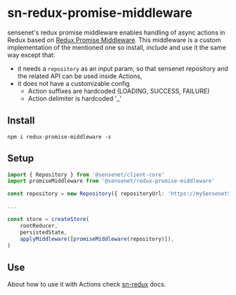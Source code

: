 # sn-redux-promise-middleware
sensenet's redux promise middleware enables handling of async actions in Redux based on [Redux Promise Middleware](https://github.com/pburtchaell/redux-promise-middleware). This middleware is a custom implementation of the mentioned one so install, include and use it the same way except that: 
- it needs a ```repository``` as an input param, so that sensenet repository and the related API can be used inside Actions,
- it does not have a customizable config
    - Action suffixes are hardcoded (LOADING, SUCCESS, FAILURE)
    - Action delimiter is hardcoded '_'

## Install

``` npm i redux-promise-middleware -s ```

## Setup

``` Typescript
import { Repository } from '@sensenet/client-core'
import promiseMiddleware from '@sensenet/redux-promise-middleware'

const repository = new Repository({ repositoryUrl: 'https://mySensenetSite.com' }, async () => ({ ok: true } as any))

...

const store = createStore(
    rootReducer,
    persistedState,
    applyMiddleware([promiseMiddleware(repository)]),
)
```

## Use

About how to use it with Actions check [sn-redux](https://github.com/SenseNet/sn-redux) docs.